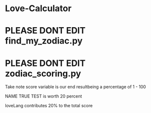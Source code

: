 # Love-Calculator
# PLEASE DONT EDIT find_my_zodiac.py
# PLEASE DONT EDIT zodiac_scoring.py

Take note score variable is our end resultbeing a percentage of 1 - 100

NAME TRUE TEST is worth 20 percent

loveLang contributes 20% to the total score

